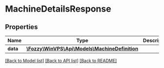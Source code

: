 # MachineDetailsResponse

## Properties
Name | Type | Description | Notes
------------ | ------------- | ------------- | -------------
**data** | [**\Fozzy\WinVPS\Api\Models\MachineDefinition**](MachineDefinition.md) |  | [optional] 

[[Back to Model list]](../../README.md#documentation-for-models) [[Back to API list]](../../README.md#documentation-for-api-endpoints) [[Back to README]](../../README.md)

